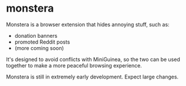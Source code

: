 # monstera
Monstera is a browser extension that hides annoying stuff, such as:
- donation banners
- promoted Reddit posts
- (more coming soon)

It's designed to avoid conflicts with MiniGuinea, so the two can be used together to make a more peaceful browsing experience.

Monstera is still in extremely early development. Expect large changes.
